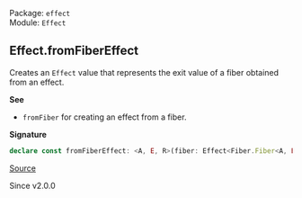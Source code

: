 Package: `effect`<br />
Module: `Effect`<br />

## Effect.fromFiberEffect

Creates an `Effect` value that represents the exit value of a fiber obtained
from an effect.

**See**

- `fromFiber` for creating an effect from a fiber.

**Signature**

```ts
declare const fromFiberEffect: <A, E, R>(fiber: Effect<Fiber.Fiber<A, E>, E, R>) => Effect<A, E, R>
```

[Source](https://github.com/Effect-TS/effect/tree/main/packages/effect/src/Effect.ts#L6515)

Since v2.0.0